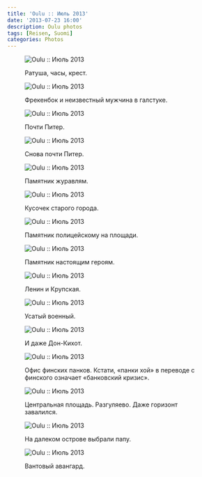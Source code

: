 ```yaml
---
title: 'Oulu :: Июль 2013'
date: '2013-07-23 16:00'
description: Oulu photos
tags: [Reisen, Suomi]
categories: Photos
---
```

<figure>
	<img src="{{urls.media}}/1374609003930-600.jpeg" alt="Oulu :: Июль 2013" />
	<figcaption><p>Ратуша, часы, крест.</p></figcaption>
</figure>

<figure>
	<img src="{{urls.media}}/1374609009688-600.jpeg" alt="Oulu :: Июль 2013" />
	<figcaption><p>Фрекенбок и неизвестный мужчина в галстуке.</p></figcaption>
</figure>

<figure>
	<img src="{{urls.media}}/1374609016079-600.jpeg" alt="Oulu :: Июль 2013" />
	<figcaption><p>Почти Питер.</p></figcaption>
</figure>

<figure>
	<img src="{{urls.media}}/1374609076808-600.jpeg" alt="Oulu :: Июль 2013" />
	<figcaption><p>Снова почти Питер.</p></figcaption>
</figure>

<figure>
	<img src="{{urls.media}}/1374609023782-600.jpeg" alt="Oulu :: Июль 2013" />
	<figcaption><p>Памятник журавлям.</p></figcaption>
</figure>

<figure>
	<img src="{{urls.media}}/1374609030153-600.jpeg" alt="Oulu :: Июль 2013" />
	<figcaption><p>Кусочек старого города.</p></figcaption>
</figure>

<figure>
	<img src="{{urls.media}}/1374609043016-600.jpeg" alt="Oulu :: Июль 2013" />
	<figcaption><p>Памятник полицейскому на площади.</p></figcaption>
</figure>

<figure>
	<img src="{{urls.media}}/1374609053165-600.jpeg" alt="Oulu :: Июль 2013" />
	<figcaption><p>Памятник настоящим героям.</p></figcaption>
</figure>

<figure>
	<img src="{{urls.media}}/1374609058190-600.jpeg" alt="Oulu :: Июль 2013" />
	<figcaption><p>Ленин и Крупская.</p></figcaption>
</figure>

<figure>
	<img src="{{urls.media}}/1374609047958-600.jpeg" alt="Oulu :: Июль 2013" />
	<figcaption><p>Усатый военный.</p></figcaption>
</figure>

<figure>
	<img src="{{urls.media}}/1374609037498-600.jpeg" alt="Oulu :: Июль 2013" />
	<figcaption><p>И даже Дон-Кихот.</p></figcaption>
</figure>

<figure>
	<img src="{{urls.media}}/1374609062950-600.jpeg" alt="Oulu :: Июль 2013" />
	<figcaption><p>Офис финских панков. Кстати, «панки хой» в переводе с финского означает «банковский кризис».</p></figcaption>
</figure>

<figure>
	<img src="{{urls.media}}/1374609067507-600.jpeg" alt="Oulu :: Июль 2013" />
	<figcaption><p>Центральная площадь. Разгуляево. Даже горизонт завалился.</p></figcaption>
</figure>

<figure>
	<img src="{{urls.media}}/1374609071840-600.jpeg" alt="Oulu :: Июль 2013" />
	<figcaption><p>На далеком острове выбрали папу.</p></figcaption>
</figure>

<figure>
	<img src="{{urls.media}}/1374609082777-600.jpeg" alt="Oulu :: Июль 2013" />
	<figcaption><p>Вантовый авангард.</p></figcaption>
</figure>
